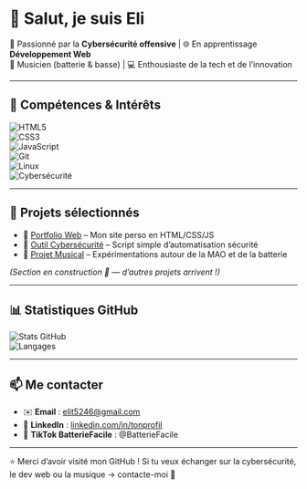 # 👋 Salut, je suis Eli  

🔐 Passionné par la **Cybersécurité offensive** | 🌐 En apprentissage **Développement Web**  
🥁 Musicien (batterie & basse) | 💻 Enthousiaste de la tech et de l’innovation  

---

## 🚀 Compétences & Intérêts  

![HTML5](https://img.shields.io/badge/HTML5-E34F26?style=for-the-badge&logo=html5&logoColor=white)  
![CSS3](https://img.shields.io/badge/CSS3-1572B6?style=for-the-badge&logo=css3&logoColor=white)  
![JavaScript](https://img.shields.io/badge/JavaScript-F7DF1E?style=for-the-badge&logo=javascript&logoColor=black)  
![Git](https://img.shields.io/badge/Git-F05032?style=for-the-badge&logo=git&logoColor=white)  
![Linux](https://img.shields.io/badge/Linux-FCC624?style=for-the-badge&logo=linux&logoColor=black)  
![Cybersécurité](https://img.shields.io/badge/Security-000000?style=for-the-badge&logo=hackaday&logoColor=white)  

---

## 📂 Projets sélectionnés  

- 🔗 [Portfolio Web](https://github.com/monlien) – Mon site perso en HTML/CSS/JS  
- 🔗 [Outil Cybersécurité](https://github.com/monlien) – Script simple d’automatisation sécurité  
- 🔗 [Projet Musical](https://github.com/monlien) – Expérimentations autour de la MAO et de la batterie  

*(Section en construction 🚧 — d’autres projets arrivent !)*  

---

## 📊 Statistiques GitHub  

![Stats GitHub](https://github-readme-stats.vercel.app/api?username=Amedh&show_icons=true&theme=tokyonight)  
![Langages](https://github-readme-stats.vercel.app/api/top-langs/?username=Amedh&layout=compact&theme=tokyonight)  

---

## 📫 Me contacter  

- ✉️ **Email** : elit5246@gmail.com  
- 💼 **LinkedIn** : [linkedin.com/in/tonprofil](https://linkedin.com)  
- 🎵 **TikTok BatterieFacile** : @BatterieFacile  

---

⭐️ Merci d’avoir visité mon GitHub ! Si tu veux échanger sur la cybersécurité, le dev web ou la musique → contacte-moi 🚀  

